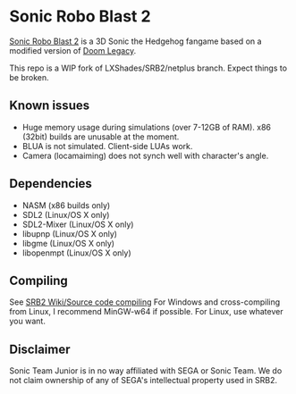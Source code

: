# Sonic Robo Blast 2

[Sonic Robo Blast 2](https://srb2.org/) is a 3D Sonic the Hedgehog fangame based on a modified version of [Doom Legacy](http://doomlegacy.sourceforge.net/).

This repo is a WIP fork of LXShades/SRB2/netplus branch. Expect things to be broken.

## Known issues
- Huge memory usage during simulations (over 7-12GB of RAM). x86 (32bit) builds are unusable at the moment.
- BLUA is not simulated. Client-side LUAs work.
- Camera (locamaiming) does not synch well with character's angle.

## Dependencies
- NASM (x86 builds only)
- SDL2 (Linux/OS X only)
- SDL2-Mixer (Linux/OS X only)
- libupnp (Linux/OS X only)
- libgme (Linux/OS X only)
- libopenmpt (Linux/OS X only)

## Compiling

See [SRB2 Wiki/Source code compiling](http://wiki.srb2.org/wiki/Source_code_compiling)
For Windows and cross-compiling from Linux, I recommend MinGW-w64 if possible.
For Linux, use whatever you want.

## Disclaimer
Sonic Team Junior is in no way affiliated with SEGA or Sonic Team. We do not claim ownership of any of SEGA's intellectual property used in SRB2.
